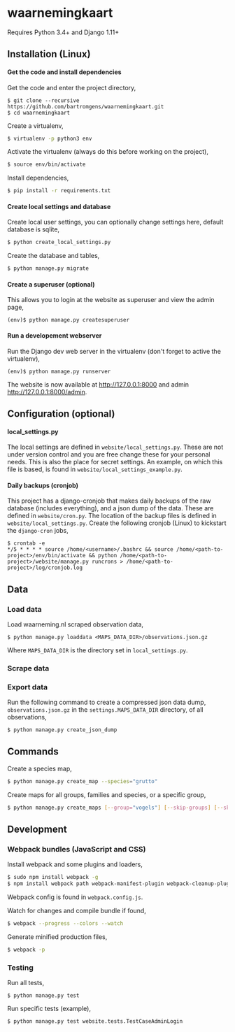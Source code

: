 # waarnemingkaart

Requires Python 3.4+ and Django 1.11+


## Installation (Linux)


#### Get the code and install dependencies
Get the code and enter the project directory,
```
$ git clone --recursive https://github.com/bartromgens/waarnemingkaart.git
$ cd waarnemingkaart
```

Create a virtualenv,
```bash
$ virtualenv -p python3 env
```

Activate the virtualenv (always do this before working on the project),
```bash
$ source env/bin/activate
```

Install dependencies,
```bash
$ pip install -r requirements.txt
```

#### Create local settings and database
Create local user settings, you can optionally change settings here, default database is sqlite,
```bash
$ python create_local_settings.py
```

Create the database and tables, 
```bash
$ python manage.py migrate
```

#### Create a superuser (optional)
This allows you to login at the website as superuser and view the admin page,
```
(env)$ python manage.py createsuperuser
```

#### Run a developement webserver
Run the Django dev web server in the virtualenv (don't forget to active the virtualenv),
```
(env)$ python manage.py runserver
```

The website is now available at http://127.0.0.1:8000 and admin http://127.0.0.1:8000/admin.

## Configuration (optional)

#### local_settings.py

The local settings are defined in `website/local_settings.py`. 
These are not under version control and you are free change these for your personal needs.
This is also the place for secret settings. An example, on which this file is based, is found in `website/local_settings_example.py`.

#### Daily backups (cronjob)
This project has a django-cronjob that makes daily backups of the raw database (includes everything), and a json dump of the data.
These are defined in `website/cron.py`. The location of the backup files is defined in `website/local_settings.py`. 
Create the following cronjob (Linux) to kickstart the `django-cron` jobs,
```
$ crontab -e
*/5 * * * * source /home/<username>/.bashrc && source /home/<path-to-project>/env/bin/activate && python /home/<path-to-project>/website/manage.py runcrons > /home/<path-to-project>/log/cronjob.log
```

## Data

### Load data
Load waarneming.nl scraped observation data,
```
$ python manage.py loaddata <MAPS_DATA_DIR>/observations.json.gz
```
Where `MAPS_DATA_DIR` is the directory set in `local_settings.py`.

### Scrape data

### Export data
Run the following command to create a compressed json data dump, `observations.json.gz` in the `settings.MAPS_DATA_DIR` directory, of all observations,
```bash
$ python manage.py create_json_dump
```

## Commands

Create a species map,
```bash
$ python manage.py create_map --species="grutto"
```

Create maps for all groups, families and species, or a specific group,
```bash
$ python manage.py create_maps [--group="vogels"] [--skip-groups] [--skip-families] [--skip-species]
```

## Development

### Webpack bundles (JavaScript and CSS)

Install webpack and some plugins and loaders,
```bash
$ sudo npm install webpack -g
$ npm install webpack path webpack-manifest-plugin webpack-cleanup-plugin extract-text-webpack-plugin css-loader style-loader babel-core babel-loader babel-preset-es2015
```

Webpack config is found in `webpack.config.js`.

Watch for changes and compile bundle if found,
```bash
$ webpack --progress --colors --watch
```

Generate minified production files,
```bash
$ webpack -p
```

### Testing

Run all tests,
```
$ python manage.py test
```

Run specific tests (example),
```
$ python manage.py test website.tests.TestCaseAdminLogin
```
